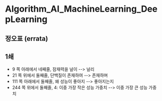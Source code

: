 # Algorithm_AI_MachineLearning_DeepLearning
## 정오표 (errata)
## 1쇄
* 9 쪽 아래에서 네째줄, 잠재력을 널이 --> 널리
* 21 쪽 위에서 둘째줄, 단백질이 존재하여 --> 존재하며
* 111 쪽 아래에서 둘째줄, 왜 성능이 좋아지 --> 좋아지는지
* 244 쪽 위에서 둘째줄, 4: 이중 가장 작은 성능 가중치 --> 이중 가장 큰 성능 가중치
